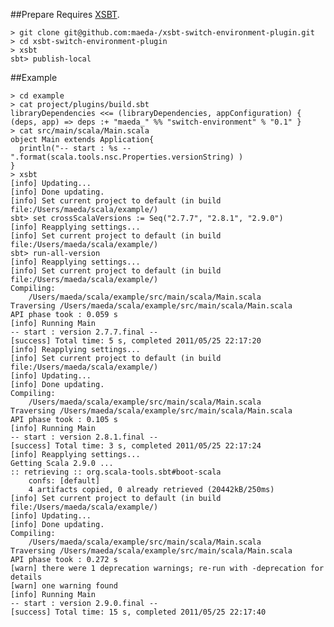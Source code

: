 ##Prepare
Requires [XSBT](http://github.com/harrah/xsbt/tree/0.9).

    > git clone git@github.com:maeda-/xsbt-switch-environment-plugin.git
    > cd xsbt-switch-environment-plugin
    > xsbt
    sbt> publish-local

##Example

    > cd example
    > cat project/plugins/build.sbt
    libraryDependencies <<= (libraryDependencies, appConfiguration) { (deps, app) => deps :+ "maeda_" %% "switch-environment" % "0.1" }
    > cat src/main/scala/Main.scala
    object Main extends Application{
      println("-- start : %s --".format(scala.tools.nsc.Properties.versionString) )
    }
    > xsbt
    [info] Updating...
    [info] Done updating.
    [info] Set current project to default (in build file:/Users/maeda/scala/example/)    
    sbt> set crossScalaVersions := Seq("2.7.7", "2.8.1", "2.9.0")
    [info] Reapplying settings...
    [info] Set current project to default (in build file:/Users/maeda/scala/example/)
    sbt> run-all-version
    [info] Reapplying settings...
    [info] Set current project to default (in build file:/Users/maeda/scala/example/)
    Compiling:
    	/Users/maeda/scala/example/src/main/scala/Main.scala
    Traversing /Users/maeda/scala/example/src/main/scala/Main.scala
    API phase took : 0.059 s
    [info] Running Main 
    -- start : version 2.7.7.final --
    [success] Total time: 5 s, completed 2011/05/25 22:17:20
    [info] Reapplying settings...
    [info] Set current project to default (in build file:/Users/maeda/scala/example/)
    [info] Updating...
    [info] Done updating.
    Compiling:
    	/Users/maeda/scala/example/src/main/scala/Main.scala
    Traversing /Users/maeda/scala/example/src/main/scala/Main.scala
    API phase took : 0.105 s
    [info] Running Main 
    -- start : version 2.8.1.final --
    [success] Total time: 3 s, completed 2011/05/25 22:17:24
    [info] Reapplying settings...
    Getting Scala 2.9.0 ...
    :: retrieving :: org.scala-tools.sbt#boot-scala
    	confs: [default]
    	4 artifacts copied, 0 already retrieved (20442kB/250ms)
    [info] Set current project to default (in build file:/Users/maeda/scala/example/)
    [info] Updating...
    [info] Done updating.
    Compiling:
    	/Users/maeda/scala/example/src/main/scala/Main.scala
    Traversing /Users/maeda/scala/example/src/main/scala/Main.scala
    API phase took : 0.272 s
    [warn] there were 1 deprecation warnings; re-run with -deprecation for details
    [warn] one warning found
    [info] Running Main 
    -- start : version 2.9.0.final --
    [success] Total time: 15 s, completed 2011/05/25 22:17:40
